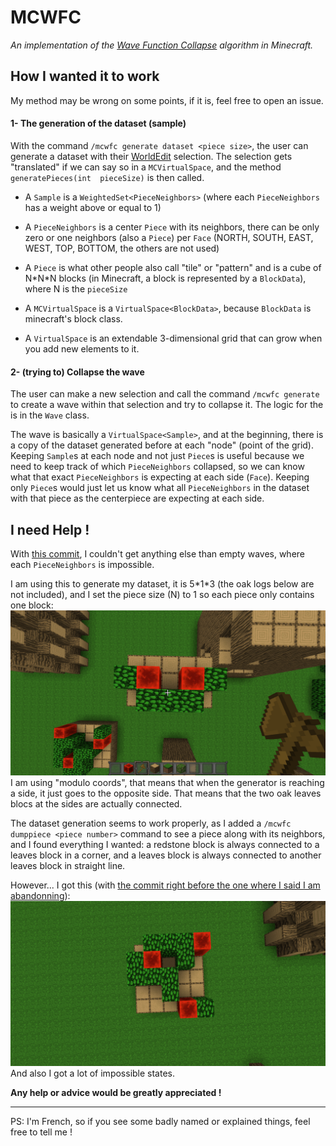 # MCWFC
<i>An implementation of the [Wave Function Collapse](https://github.com/mxgmn/WaveFunctionCollapse)
algorithm in Minecraft.</i>


## How I wanted it to work
My method may be wrong on some points, if it is, feel free to open an issue.

#### 1- The generation of the dataset (sample)
With the command `/mcwfc generate dataset <piece size>`, the user can generate a dataset with their
[WorldEdit](https://intellectualsites.github.io/download/fawe.html) selection. The selection gets
"translated" if we can say so in a `MCVirtualSpace`, and the method `generatePieces(int 
pieceSize)` is then called.

- A `Sample` is a `WeightedSet<PieceNeighbors>` (where each `PieceNeighbors` has a weight above or equal
to 1)
- A `PieceNeighbors` is a center `Piece` with its neighbors, there can be only zero or one neighbors
  (also a `Piece`) per `Face` (NORTH, SOUTH, EAST, WEST, TOP, BOTTOM, the others are not used)
- A `Piece` is what other people also call "tile" or "pattern" and is a cube of N\*N\*N blocks (in 
  Minecraft, a block is represented by a `BlockData`), where N is the `pieceSize`


- A `MCVirtualSpace` is a `VirtualSpace<BlockData>`, because `BlockData` is minecraft's block class.
- A `VirtualSpace` is an extendable 3-dimensional grid that can grow when you add new elements to it.

#### 2- (trying to) Collapse the wave
The user can make a new selection and call the command `/mcwfc generate` to create a wave within that
selection and try to collapse it. The logic for the is in the `Wave` class.

The wave is basically a `VirtualSpace<Sample>`, and at the beginning, there is a copy of the dataset
generated before at each "node" (point of the grid). Keeping `Sample`s at each node and not just
`Piece`s is useful because we need to keep track of which `PieceNeighbors` collapsed, so we can know
what that exact `PieceNeighbors` is expecting at each side (`Face`). Keeping only `Piece`s would just
let us know what all `PieceNeighbors` in the dataset with that piece as the centerpiece are expecting
at each side.


## I need Help !
With [this commit](https://github.com/bananasmoothii/MCWFC/commit/c91d152d3099eec47a59c0855d0e84c59417e41f),
I couldn't get anything else than empty waves, where each `PieceNeighbors` is impossible.

I am using this to generate my dataset, it is 5\*1\*3 (the oak logs below are not included), and I set the
piece size (N) to 1 so each piece only contains one block:
![dataset](images/dataset.png)
I am using "modulo coords", that means that when the generator is reaching a side, it just goes to the
opposite side. That means that the two oak leaves blocs at the sides are actually connected.

The dataset generation seems to work properly, as I added a `/mcwfc dumppiece <piece number>` command
to see a piece along with its neighbors, and I found everything I wanted: a redstone block is always
connected to a leaves block in a corner, and a leaves block is always connected to another leaves block
in straight line.

However... I got this (with [the commit right before the one where I said I am abandonning](https://github.com/bananasmoothii/MCWFC/tree/c91d152d3099eec47a59c0855d0e84c59417e41f)):
![generated](images/generated.png)
And also I got a lot of impossible states.

**Any help or advice would be greatly appreciated !**

***
PS: I'm French, so if you see some badly named or explained things, feel free to tell me !
